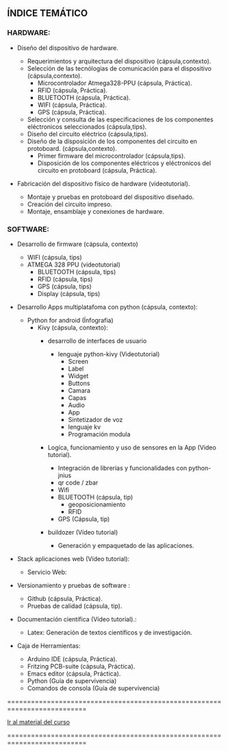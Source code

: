 ## ÍNDICE TEMÁTICO

### HARDWARE: 
* Diseño del dispositivo de hardware.
    * Requerimientos y arquitectura del dispositivo (cápsula,contexto).
    * Selección de las tecnólogias de comunicación para el dispositivo (cápsula,contexto).
      * Microcontrolador Atmega328-PPU (cápsula, Práctica).
      * RFID (cápsula, Práctica).
      * BLUETOOTH (cápsula, Práctica).
      * WIFI (cápsula, Práctica).
      * GPS  (cápsula, Práctica).
    * Selección y consulta de las especificaciones de los componentes eléctronicos seleccionados (cápsula,tips).
    * Diseño del circuito eléctrico (cápsula,tips).    
    * Diseño de la disposición de los componentes del circuito en protoboard. (cápsula,contexto).
      * Primer firmware del microcontrolador (cápsula,tips).
      * Disposición de los componentes eléctricos y eléctronicos del circuito en protoboard (cápsula, Práctica).

* Fabricación del dispositivo físico de hardware (videotutorial).
  * Montaje y pruebas en protoboard del dispositivo diseñado.
  * Creación del circuito impreso.
  * Montaje, ensamblaje y conexiones de hardware.





### SOFTWARE:
* Desarrollo de firmware (cápsula, contexto)
  * WIFI (cápsula, tips)
  * ATMEGA 328 PPU (videotutorial)
      * BLUETOOTH (cápsula, tips)
      * RFID (cápsula, tips)
      * GPS (cápsula, tips)
      * Display (cápsula, tips)



* Desarrollo Apps multiplatafoma con python (cápsula, contexto):
  * Python for android (Ínfografia)
    * Kivy (cápsula, contexto):
      * desarrollo de interfaces de usuario 
        * lenguaje python-kivy (Videotutorial)
          * Screen
          * Label
          * Widget
          * Buttons
          * Camara
          * Capas
          * Audio
          * App
          * Sintetizador de voz
          * lenguaje kv
          * Programación modula
 
      * Logíca, funcionamiento y uso de sensores en la App (Video tutorial).
        * Integración de librerias y funcionalidades con python-jnius
        * qr code / zbar
        * Wifi
        * BLUETOOTH (cápsula, tip)
          * geoposicionamiento
          * RFID 
        * GPS (Cápsula, tip)    

      * buildozer (Vídeo tutorial)
        * Generación y empaquetado de las aplicaciones.

* Stack aplicaciones web (Vídeo tutorial): 
  * Servicio Web:

* Versionamiento y pruebas de software :
  * Github (cápsula, Práctica).
  * Pruebas de calidad (cápsula, tip).

* Documentación científica (Vídeo tutorial).: 
  * Latex: Generación de textos científicos y de investigación. 

* Caja de Herramientas:
  * Arduino IDE (cápsula, Práctica).
  * Fritzing PCB-suite (cápsula, Práctica).
  * Emacs editor (cápsula, Práctica).
  * Python (Guía de supervivencia)
  * Comandos de consola (Guía de supervivencia)

==========================================================================

[Ir al material del curso](https://github.com/Open-SAI/ReA/blob/master/Proceso%20transferencia%20de%20conocimiento/Documentos%20pedag%C3%B3gicos/Material%20pedag%C3%B3gico/TEMAS.md)

==========================================================================